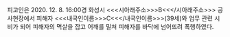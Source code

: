 피고인은 2020. 12. 8. 16:00경 화성시 <<<시아래주소>>>B<<</시아래주소>>> 공사현장에서 피해자 <<<내국인이름>>>C<<</내국인이름>>>(39세)와 업무 관련 시비가 되어 피해자의 멱살을 잡고 어깨를 밀쳐 피해자를 바닥에 넘어뜨려 폭행하였다.